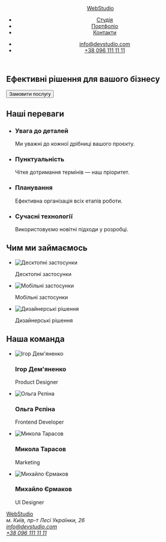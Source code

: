 <!DOCTYPE html>
<html lang="uk">
<head>
  <meta charset="UTF-8" />
  <meta name="viewport" content="width=device-width, initial-scale=1.0" />
  <title>WebStudio</title>
</head>
<body>

  <!-- Хедер -->
  <header>
    <div>
      <a href="#">WebStudio</a>
      <nav>
        <ul>
          <li><a href="#about">Студія</a></li>
          <li><a href="#services">Портфоліо</a></li>
          <li><a href="#contacts">Контакти</a></li>
        </ul>
      </nav>
      <ul>
        <li><a href="mailto:info@devstudio.com">info@devstudio.com</a></li>
        <li><a href="tel:+380961111111">+38 096 111 11 11</a></li>
      </ul>
    </div>
  </header>

  <!-- Герой -->
  <section>
    <h1>Ефективні рішення для вашого бізнесу</h1>
    <button>Замовити послугу</button>
  </section>

  <!-- Переваги -->
  <section>
    <h2>Наші переваги</h2>
    <ul>
      <li>
        <h3>Увага до деталей</h3>
        <p>Ми уважні до кожної дрібниці вашого проєкту.</p>
      </li>
      <li>
        <h3>Пунктуальність</h3>
        <p>Чітке дотримання термінів — наш пріоритет.</p>
      </li>
      <li>
        <h3>Планування</h3>
        <p>Ефективна організація всіх етапів роботи.</p>
      </li>
      <li>
        <h3>Сучасні технології</h3>
        <p>Використовуємо новітні підходи у розробці.</p>
      </li>
    </ul>
  </section>

  <!-- Чим ми займаємось -->
  <section>
    <h2>Чим ми займаємось</h2>
    <ul>
      <li>
        <img src="./box 1.jpg" alt="Десктопні застосунки" />
        <p>Десктопні застосунки</p>
      </li>
      <li>
        <img src="./img.jpg" alt="Мобільні застосунки" />
        <p>Мобільні застосунки</p>
      </li>
      <li>
        <img src="./img (1).png" alt="Дизайнерські рішення" />
        <p>Дизайнерські рішення</p>
      </li>
    </ul>
  </section>

  <!-- Команда -->
  <section>
    <h2>Наша команда</h2>
    <ul>
      <li>
        <img src="./img (1).jpg" alt="Ігор Дем'яненко" />
        <h3>Ігор Дем'яненко</h3>
        <p>Product Designer</p>
      </li>
      <li>
        <img src="./img (2).jpg" alt="Ольга Рєпіна" />
        <h3>Ольга Рєпіна</h3>
        <p>Frontend Developer</p>
      </li>
      <li>
        <img src="./img (3).jpg" alt="Микола Тарасов" />
        <h3>Микола Тарасов</h3>
        <p>Marketing</p>
      </li>
      <li>
        <img src="./img (4).jpg" alt="Михайло Єрмаков" />
        <h3>Михайло Єрмаков</h3>
        <p>UI Designer</p>
      </li>
    </ul>
  </section>

  <!-- Футер -->
  <footer>
    <div>
      <a href="#">WebStudio</a>
      <address>
        м. Київ, пр-т Лесі Українки, 26<br />
        <a href="mailto:info@devstudio.com">info@devstudio.com</a><br />
        <a href="tel:+380961111111">+38 096 111 11 11</a>
      </address>
    </div>
  </footer>

</body>
</html>
